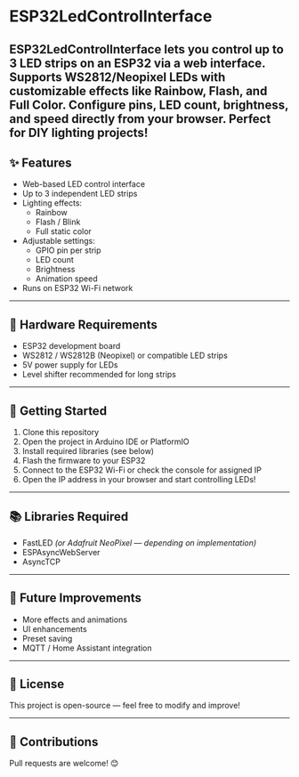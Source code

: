# ESP32LedControlInterface
ESP32LedControlInterface lets you control up to 3 LED strips on an ESP32 via a web interface. Supports WS2812/Neopixel LEDs with customizable effects like Rainbow, Flash, and Full Color. Configure pins, LED count, brightness, and speed directly from your browser. Perfect for DIY lighting projects!
---

## ✨ Features
- Web-based LED control interface
- Up to 3 independent LED strips
- Lighting effects:
  - Rainbow
  - Flash / Blink
  - Full static color
- Adjustable settings:
  - GPIO pin per strip
  - LED count
  - Brightness
  - Animation speed
- Runs on ESP32 Wi-Fi network

---

## 🔧 Hardware Requirements
- ESP32 development board
- WS2812 / WS2812B (Neopixel) or compatible LED strips
- 5V power supply for LEDs
- Level shifter recommended for long strips

---

## 🚀 Getting Started
1. Clone this repository
2. Open the project in Arduino IDE or PlatformIO
3. Install required libraries (see below)
4. Flash the firmware to your ESP32
5. Connect to the ESP32 Wi-Fi or check the console for assigned IP
6. Open the IP address in your browser and start controlling LEDs!

---

## 📚 Libraries Required
- FastLED *(or Adafruit NeoPixel — depending on implementation)*
- ESPAsyncWebServer
- AsyncTCP

---

## 📌 Future Improvements
- More effects and animations
- UI enhancements
- Preset saving
- MQTT / Home Assistant integration

---

## 📝 License
This project is open-source — feel free to modify and improve!

---

## 🤝 Contributions
Pull requests are welcome! 😊

